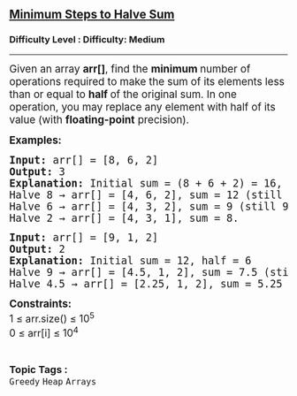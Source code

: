 <h2><a href="https://www.geeksforgeeks.org/problems/minimum-steps-to-halve-sum/1">Minimum Steps to Halve Sum</a></h2><h3>Difficulty Level : Difficulty: Medium</h3><hr><div class="problems_problem_content__Xm_eO"><p><span style="font-size: 14pt;">Given an array <strong>arr[]</strong>, find the <strong>minimum </strong>number of operations required to make the sum of its elements less than or equal to <strong>half </strong>of the original sum. In one operation, you may replace any element with half of its value (with <strong>floating-point</strong> precision).</span></p>
<p><strong><span style="font-size: 14pt;">Examples:</span></strong></p>
<pre><strong><span style="font-size: 14pt;">Input: </span></strong><span style="font-size: 14pt;">arr[] = [8, 6, 2]<br><strong>Output: </strong>3<br><strong>Explanation:&nbsp;</strong></span><span style="font-size: 18.6667px;">Initial sum = (8 + 6 + 2) = 16, half = 8<br></span><span style="font-size: 18.6667px;">Halve 8 → arr[] = [4, 6, 2], sum = 12 (still 12 &gt; 8)<br></span><span style="font-size: 18.6667px;">Halve 6 → arr[] = [4, 3, 2], sum = 9 (still 9 &gt; 8)<br></span><span style="font-size: 18.6667px;">Halve 2 → arr[] = [4, 3, 1], sum = 8.<strong>&nbsp;</strong></span></pre>
<pre><span style="font-size: 18.6667px;"><strong>Input:</strong> arr[] = [9, 1, 2]<br></span><span style="font-size: 18.6667px;"><strong>Output:</strong> 2<br></span><span style="font-size: 18.6667px;"><strong>Explanation:</strong> Initial sum = 12, half = 6<br></span><span style="font-size: 18.6667px;">Halve 9 → arr[] = [4.5, 1, 2], sum = 7.5 (still &gt; 6)<br></span><span style="font-size: 18.6667px;">Halve 4.5 → arr[] = [2.25, 1, 2], sum = 5.25 ≤ 6</span></pre>
<p><span style="font-size: 14pt;"><strong>Constraints:<br></strong><span style="font-size: 18px;">1 ≤ arr.size() ≤ 10<sup>5</sup></span><br style="font-size: 18px;"><span style="font-size: 18px;">0 ≤ arr[i] ≤ 10<sup>4</sup></span><br></span></p></div><br><p><span style=font-size:18px><strong>Topic Tags : </strong><br><code>Greedy</code>&nbsp;<code>Heap</code>&nbsp;<code>Arrays</code>&nbsp;
